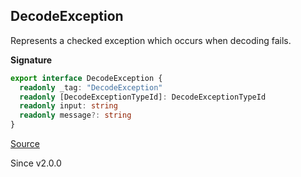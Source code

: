 ## DecodeException

Represents a checked exception which occurs when decoding fails.

**Signature**

```ts
export interface DecodeException {
  readonly _tag: "DecodeException"
  readonly [DecodeExceptionTypeId]: DecodeExceptionTypeId
  readonly input: string
  readonly message?: string
}
```

[Source](https://github.com/Effect-TS/effect/tree/main/packages/effect/src/Encoding.ts#L133)

Since v2.0.0